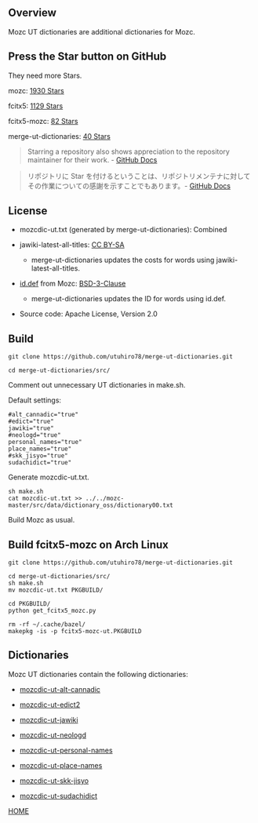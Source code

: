 ## Overview

Mozc UT dictionaries are additional dictionaries for Mozc.

## Press the Star button on GitHub

They need more Stars.

mozc: [1930 Stars](https://github.com/google/mozc)

fcitx5: [1129 Stars](https://github.com/fcitx/fcitx5)

fcitx5-mozc: [82 Stars](https://github.com/fcitx/mozc)

merge-ut-dictionaries: [40 Stars](https://github.com/utuhiro78/merge-ut-dictionaries)

> Starring a repository also shows appreciation to the repository maintainer for their work. - [GitHub Docs](https://docs.github.com/en/get-started/exploring-projects-on-github/saving-repositories-with-stars)

> リポジトリに Star を付けるということは、リポジトリメンテナに対してその作業についての感謝を示すことでもあります。- [GitHub Docs](https://docs.github.com/ja/get-started/exploring-projects-on-github/saving-repositories-with-stars)

## License

- mozcdic-ut.txt (generated by merge-ut-dictionaries): Combined

- jawiki-latest-all-titles: [CC BY-SA](https://ja.wikipedia.org/wiki/Wikipedia:ウィキペディアを二次利用する)
  - merge-ut-dictionaries updates the costs for words using jawiki-latest-all-titles.

- [id.def](https://github.com/google/mozc/blob/master/src/data/dictionary_oss/id.def) from Mozc: [BSD-3-Clause](https://github.com/google/mozc)
  - merge-ut-dictionaries updates the ID for words using id.def.

- Source code: Apache License, Version 2.0

## Build

```
git clone https://github.com/utuhiro78/merge-ut-dictionaries.git

cd merge-ut-dictionaries/src/
```

Comment out unnecessary UT dictionaries in make.sh.

Default settings:

```
#alt_cannadic="true"
#edict="true"
jawiki="true"
#neologd="true"
personal_names="true"
place_names="true"
#skk_jisyo="true"
sudachidict="true"
```

Generate mozcdic-ut.txt.

```
sh make.sh
cat mozcdic-ut.txt >> ../../mozc-master/src/data/dictionary_oss/dictionary00.txt
```

Build Mozc as usual.

## Build fcitx5-mozc on Arch Linux

```
git clone https://github.com/utuhiro78/merge-ut-dictionaries.git

cd merge-ut-dictionaries/src/
sh make.sh
mv mozcdic-ut.txt PKGBUILD/

cd PKGBUILD/
python get_fcitx5_mozc.py

rm -rf ~/.cache/bazel/
makepkg -is -p fcitx5-mozc-ut.PKGBUILD
```

## Dictionaries

Mozc UT dictionaries contain the following dictionaries:

* [mozcdic-ut-alt-cannadic](https://github.com/utuhiro78/mozcdic-ut-alt-cannadic)

* [mozcdic-ut-edict2](https://github.com/utuhiro78/mozcdic-ut-edict2)

* [mozcdic-ut-jawiki](https://github.com/utuhiro78/mozcdic-ut-jawiki)

* [mozcdic-ut-neologd](https://github.com/utuhiro78/mozcdic-ut-neologd)

* [mozcdic-ut-personal-names](https://github.com/utuhiro78/mozcdic-ut-personal-names)

* [mozcdic-ut-place-names](https://github.com/utuhiro78/mozcdic-ut-place-names)

* [mozcdic-ut-skk-jisyo](https://github.com/utuhiro78/mozcdic-ut-skk-jisyo)

* [mozcdic-ut-sudachidict](https://github.com/utuhiro78/mozcdic-ut-sudachidict)

[HOME](http://linuxplayers.g1.xrea.com/mozc-ut.html)
